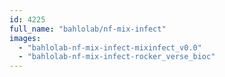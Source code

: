```yaml
---
id: 4225
full_name: "bahlolab/nf-mix-infect"
images: 
  - "bahlolab-nf-mix-infect-mixinfect_v0.0"
  - "bahlolab-nf-mix-infect-rocker_verse_bioc"
---
```

